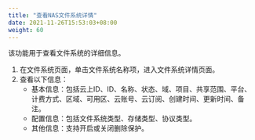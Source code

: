 ```yaml
---
title: "查看NAS文件系统详情"
date: 2021-11-26T15:53:03+08:00
weight: 60
---
```

该功能用于查看文件系统的详细信息。

1. 在文件系统页面，单击文件系统名称项，进入文件系统详情页面。
2. 查看以下信息：
    - 基本信息：包括云上ID、ID、名称、状态、域、项目、共享范围、平台、计费方式、区域、可用区、云账号、云订阅、创建时间、更新时间、备注。
    - 配置信息：包括文件系统类型、存储类型、协议类型。
    - 其他信息：支持开启或关闭删除保护。